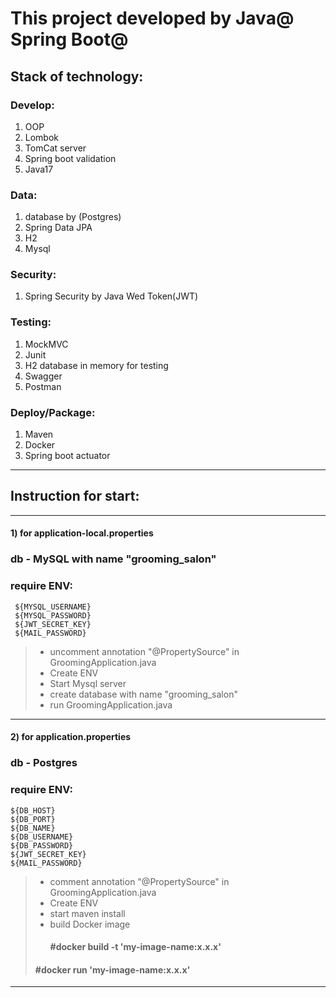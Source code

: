# This project developed by Java@ Spring Boot@

## Stack of technology:

### Develop:

1. OOP
2. Lombok
3. TomCat server
4. Spring boot validation
5. Java17

### Data:

1. database by (Postgres)
2. Spring Data JPA
3. H2
4. Mysql

### Security:

1. Spring Security by Java Wed Token(JWT)

### Testing:

1. MockMVC
2. Junit
3. H2 database in memory for testing
4. Swagger
5. Postman

### Deploy/Package:

1. Maven
2. Docker
3. Spring boot actuator

___

## Instruction for start:

___ 

#### 1) for application-local.properties

### db - MySQL with name "grooming_salon"

### require ENV:

     ${MYSQL_USERNAME}
     ${MYSQL_PASSWORD}
     ${JWT_SECRET_KEY}
     ${MAIL_PASSWORD}

> - uncomment annotation "@PropertySource" in GroomingApplication.java
> - Create ENV
> - Start Mysql server
> - create database with name "grooming_salon"
> - run GroomingApplication.java
___

#### 2) for application.properties

### db - Postgres

### require ENV:

    ${DB_HOST}
    ${DB_PORT}
    ${DB_NAME}
    ${DB_USERNAME}
    ${DB_PASSWORD}
    ${JWT_SECRET_KEY}
    ${MAIL_PASSWORD}

> - comment annotation "@PropertySource" in GroomingApplication.java
> - Create ENV
> - start maven install
> - build Docker image
>   #### #docker build -t 'my-image-name:x.x.x'
>  #### #docker run 'my-image-name:x.x.x'
___


